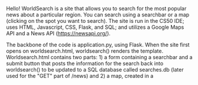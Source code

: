Hello! WorldSearch is a site that allows you to search for the most popular news about a particular region. You can search using
a searchbar or a map (clicking on the spot you want to search). The site is run in the CS50 IDE; uses HTML, Javascript, CSS, Flask,
and SQL; and utilizes a Google Maps API and a News API (https://newsapi.org/).

The backbone of the code is application.py, using Flask. When the site first opens on worldsearch.html, worldsearch() renders the
template. Worldsearch.html contains two parts: 1) a form containing a searchbar and a submit button that
posts the information for the search back into worldsearch() to be updated to a SQL database called searches.db (later used
for the "GET" part of /news) and 2) a map, created in a <script> tag. I received help with coding for everything Google Maps related
through help pages on the Google maps API and through CS50 office hours. It displays a map centered on the coordinates of New Haven. :)
Then, it uses fetch() in Javascript to send the lat/lng coordinates to the application.py function for /mapnews.
mapnews() "POST" method takes the request, makes it readable, and returns it to the Javascript in worldsearch.html.
The site is redirected to /mapnews with the returned information (lat/lng) added to the URL so that I can request it
on the "GET" method in application.py for /mapnews.

Both the news() and mapnews() functions in application.py essentially do the same thing in their "GET" methods. mapnews() has
variables for requests of longitude and latitude. These variables are inserted into the function map_search2(lat, lng) from the
top of application.py, which parses through results from the Google Maps API to find an address of the coordinates. Then, it uses
another function map_search(place), which takes in a place and returns a latitude, longitude (both unnecessary for mapnews() but
necessary for news()), and name. The results are then run through news_search(place), another function which takes the name of a
place from map_search(place) and then returns a list of dictionaries of news information like title, source, URL, etc. All of this
is passed into the html code through render_template(). news() is the same way, except it receives its information about place
to put in the map_search(place) function through the searches.db SQL database mentioned before, then follows the same steps through
news_search(place).

Once passed into html, the news.html and mapnews.html templates use the same code. They use Javascript to make a map centered
at the latitude and longitude that was returned. They also use the name that was returned as a header and have a button to go back.
Finally, they use a for loop to iterate through every item in the news dictionary, putting down the title, source, time, description, and
image. The title and source are in a form that uses a button that redirects to the URL of the news article.

Other HTML pages are "error1.html" and "error2.html", which are both redirected to depending on the issue. They also have back
buttons (used in the "POST" method of their respective application.py functions).

Layout.html contains a background color CSS <style> tag and also links to Bootstrap and styles.css. Styles.css contains a couple
style formats for classes and IDs. Fun fact: I learned what float does and I THINK IT'S SO USEFUL (especially for my images on the
news pages)!

And that is a quick overview of the design portion of WorldSearch.

Siena Cizdziel
